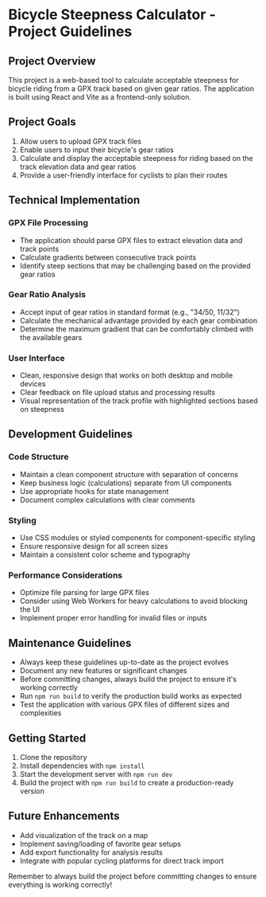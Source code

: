 # Bicycle Steepness Calculator - Project Guidelines

## Project Overview
This project is a web-based tool to calculate acceptable steepness for bicycle riding from a GPX track based on given gear ratios. The application is built using React and Vite as a frontend-only solution.

## Project Goals
1. Allow users to upload GPX track files
2. Enable users to input their bicycle's gear ratios
3. Calculate and display the acceptable steepness for riding based on the track elevation data and gear ratios
4. Provide a user-friendly interface for cyclists to plan their routes

## Technical Implementation

### GPX File Processing
- The application should parse GPX files to extract elevation data and track points
- Calculate gradients between consecutive track points
- Identify steep sections that may be challenging based on the provided gear ratios

### Gear Ratio Analysis
- Accept input of gear ratios in standard format (e.g., "34/50, 11/32")
- Calculate the mechanical advantage provided by each gear combination
- Determine the maximum gradient that can be comfortably climbed with the available gears

### User Interface
- Clean, responsive design that works on both desktop and mobile devices
- Clear feedback on file upload status and processing results
- Visual representation of the track profile with highlighted sections based on steepness

## Development Guidelines

### Code Structure
- Maintain a clean component structure with separation of concerns
- Keep business logic (calculations) separate from UI components
- Use appropriate hooks for state management
- Document complex calculations with clear comments

### Styling
- Use CSS modules or styled components for component-specific styling
- Ensure responsive design for all screen sizes
- Maintain a consistent color scheme and typography

### Performance Considerations
- Optimize file parsing for large GPX files
- Consider using Web Workers for heavy calculations to avoid blocking the UI
- Implement proper error handling for invalid files or inputs

## Maintenance Guidelines
- Always keep these guidelines up-to-date as the project evolves
- Document any new features or significant changes
- Before committing changes, always build the project to ensure it's working correctly
- Run `npm run build` to verify the production build works as expected
- Test the application with various GPX files of different sizes and complexities

## Getting Started
1. Clone the repository
2. Install dependencies with `npm install`
3. Start the development server with `npm run dev`
4. Build the project with `npm run build` to create a production-ready version

## Future Enhancements
- Add visualization of the track on a map
- Implement saving/loading of favorite gear setups
- Add export functionality for analysis results
- Integrate with popular cycling platforms for direct track import

Remember to always build the project before committing changes to ensure everything is working correctly!